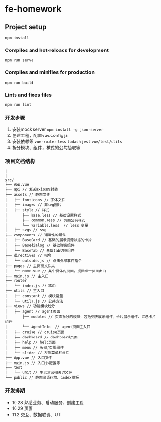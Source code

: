 # fe-homework

## Project setup
```
npm install
```

### Compiles and hot-reloads for development
```
npm run serve
```

### Compiles and minifies for production
```
npm run build
```

### Lints and fixes files
```
npm run lint
```


### 开发步骤
1. 安装mock server ```npm install -g json-server```
2. 创建工程，配置vue.config.js
3. 安装依赖等
   ```vue-router``` ``` less ``` ```lodash``` ```jest``` ```vue/test/utils```
4. 拆分模块、组件，样式的公共抽取等

### 项目文档结构
```
|
|
src/
├── App.vue
├── api // 发送axios的封装
├── assets // 静态文件
│   ├── fonticons // 字体文件
│   ├── images // 非svg图片
│   ├── style // 样式
│       ├── base.less // 基础设置样式
│       ├── common.less // 页面公共样式
│       └── variable.less  // less 变量
│   ├── svgs // svg
├── components // 通用性的组件
│   ├── BaseCard // 基础的展示资源状态的卡片
│   ├── Basedialog // 基础弹窗组件
│   └── BaseTab // 基础tab切换组件
├── directives // 指令
│   └── outside.js // 点击外部事件指令
├── pages // 主页面文件夹
│   └── Home.vue // 某个具体的页面，提供唯一页面出口
├── main.js // 主入口
├── router
│   └── index.js // 路由
├── utils // 主入口
│   ├── constant // 模块常量
│   └── utils.js // 公共方法
├── views // 功能模块划分
│   ├── agent // agent页面
│       ├── modoles // 页面拆分的模块，包括列表展示组件、卡片展示组件、汇总卡片组件
│       └── AgentInfo  // agent页面主入口
│   ├── cruise // cruise页面
│   ├── dashboard // dashboard页面
│   ├── help // help页面
│   ├── menu // 头部/页脚组件
│   └── slider // 左侧菜单栏组件
├── App.vue // 入口文件
├── main.js // 入口js配置等
├── test
│   └── unit // 单元测试相关的文件
└── public // 静态资源存放、index模板
```
### 开发排期
- 10.28 熟悉业务、启动服务、创建工程
- 10.29 页面
- 11.2 交互、数据联调、UT